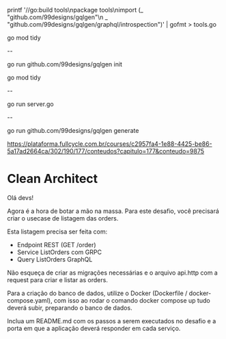 
printf '//go:build tools\npackage tools\nimport (_ "github.com/99designs/gqlgen"\n _ "github.com/99designs/gqlgen/graphql/introspection")' | gofmt > tools.go

go mod tidy

--

go run github.com/99designs/gqlgen init

go mod tidy

--

go run server.go

--

go run github.com/99designs/gqlgen generate

https://plataforma.fullcycle.com.br/courses/c2957fa4-1e88-4425-be86-5a17ad2664ca/302/190/177/conteudos?capitulo=177&conteudo=9875

# Clean Architect

Olá devs!

Agora é a hora de botar a mão na massa. Para este desafio, você precisará criar o usecase de listagem das orders.

Esta listagem precisa ser feita com:

- Endpoint REST (GET /order)
- Service ListOrders com GRPC
- Query ListOrders GraphQL

Não esqueça de criar as migrações necessárias e o arquivo api.http com a request para criar e listar as orders.

Para a criação do banco de dados, utilize o Docker (Dockerfile / docker-compose.yaml), com isso ao rodar o comando docker compose up tudo deverá subir, preparando o banco de dados.

Inclua um README.md com os passos a serem executados no desafio e a porta em que a aplicação deverá responder em cada serviço.